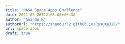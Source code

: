 ```yaml
---
title: "NASA Space Apps Challenge"
date: 2021-05-26T12:08:00+05:30
author: "Anandu R"
authorUrl: "https://anandur32.github.io/Resume32R/"
url: space-apps
draft: true
---
```


